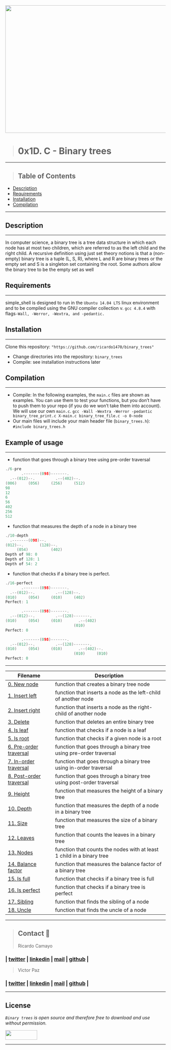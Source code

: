<a href="Binary Trees image"><img src="https://miro.medium.com/max/16000/1*CMGFtehu01ZEBgzHG71sMg.png" align="middle" width="800" height="400"></a>
---

> # 0x1D. C - Binary trees
---

> ## Table of Contents

* [Description](#description)
* [Requirements](#requirements)
* [Installation](#installation)
* [Compilation](#Compilation)
---


## Description
---
In computer science, a binary tree is a tree data structure in which each node has at most two children, which are referred to as the left child and the right child. A recursive definition using just set theory notions is that a (non-empty) binary tree is a tuple (L, S, R), where L and R are binary trees or the empty set and S is a singleton set containing the root. Some authors allow the binary tree to be the empty set as well

## Requirements
---
simple_shell is designed to run in the `Ubuntu 14.04 LTS` linux environment and to be compiled using the GNU compiler collection v. `gcc 4.8.4` with flags`-Wall, -Werror, -Wextra, and -pedantic.`

## Installation
---
Clone this repository: `"https://github.com/ricardo1470/binary_trees"`
   * Change directories into the repository: `binary_trees`
   * Compile: see installation instructions later

## Compilation
---
* Compile: In the following examples, the `main.c` files are shown as examples. You can use them to test your functions, but you don’t have to push them to your repo (if you do we won’t take them into account). We will use our own `main.c`.
`gcc -Wall -Wextra -Werror -pedantic binary_tree_print.c X-main.c binary_tree_file.c -o 0-node`
* Our main files will include your main header file (`binary_trees.h`): `#include binary_trees.h`

## Example of usage
---
* function that goes through a binary tree using pre-order traversal
```c
./6-pre
       .-------(098)-------.
  .--(012)--.         .--(402)--.
(006)     (056)     (256)     (512)
98
12
6
56
402
256
512
```

*  function that measures the depth of a node in a binary tree
```c
./10-depth
  .-------(098)--.
(012)--.       (128)--.
     (054)          (402)
Depth of 98: 0
Depth of 128: 1
Depth of 54: 2
```

* function that checks if a binary tree is perfect.
```c
./16-perfect
       .-------(098)-------.
  .--(012)--.         .--(128)--.
(010)     (054)     (010)     (402)
Perfect: 1

       .-------(098)-------.
  .--(012)--.         .--(128)-------.
(010)     (054)     (010)       .--(402)
                              (010)
Perfect: 0

       .-------(098)-------.
  .--(012)--.         .--(128)-------.
(010)     (054)     (010)       .--(402)--.
                              (010)     (010)
Perfect: 0
```
---
| **Filename** | **Description** |
|---|---|
| [0. New node](./0-binary_tree_node.c) | function that creates a binary tree node  |
| [1. Insert left](./1-binary_tree_insert_left.c) | function that inserts a node as the left-child of another node  |
| [2. Insert right](./2-binary_tree_insert_right.c) | function that inserts a node as the right-child of another node  |
| [3. Delete](./3-binary_tree_delete.c) | function that deletes an entire binary tree  |
| [4. Is leaf](./4-binary_tree_is_leaf.c) | function that checks if a node is a leaf  |
| [5. Is root](./5-binary_tree_is_root.c) | function that checks if a given node is a root  |
| [6. Pre-order traversal](./6-binary_tree_preorder.c) | function that goes through a binary tree using pre-order traversal  |
| [7. In-order traversal](./7-binary_tree_inorder.c) | function that goes through a binary tree using in-order traversal  |
| [8. Post-order traversal](./8-binary_tree_postorder.c) | function that goes through a binary tree using post-order traversal  |
| [9. Height](./9-binary_tree_height.c) | function that measures the height of a binary tree  |
| [10. Depth](./10-binary_tree_depth.c) | function that measures the depth of a node in a binary tree  |
| [11. Size](./11-binary_tree_size.c) | function that measures the size of a binary tree  |
| [12. Leaves](./12-binary_tree_leaves.c) | function that counts the leaves in a binary tree  |
| [13. Nodes](./13-binary_tree_nodes.c) | function that counts the nodes with at least 1 child in a binary tree  |
| [14. Balance factor](./14-binary_tree_balance.c) | function that measures the balance factor of a binary tree  |
| [15. Is full](./15-binary_tree_is_full.c) | function that checks if a binary tree is full  |
| [16. Is perfect](./16-binary_tree_is_perfect.c) | function that checks if a binary tree is perfect  |
| [17. Sibling](./17-binary_tree_sibling.c) | function that finds the sibling of a node  |
| [18. Uncle](./18-binary_tree_uncle.c) | function that finds the uncle of a node  |

---
> ## Contact 💬
> Ricardo Camayo
### | [twitter](https://twitter.com/RICARDO1470) | [linkedin](https://www.linkedin.com/in/ricardo-alfonso-camayo/) | [mail](1466@holbertonschool.com) | [github](https://github.com/ricardo1470/README/blob/master/README.md) |

> Victor Paz
### | [twitter](https://twitter.com/VictorP1312) | [linkedin](https://www.linkedin.com/in/victor-paz-11b56b84/) | [mail](1555@holbertonschool.com) | [github](https://github.com/VMP1312) |
---
## License
*`Binary trees` is open source and therefore free to download and use without permission.*

<a href="url"><img src="https://www.holbertonschool.com/holberton-logo.png" align="middle" width="100" height="30"></a>

---
